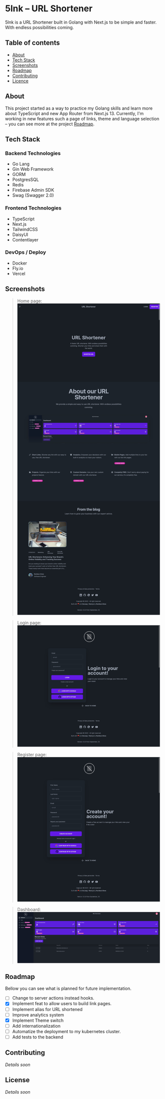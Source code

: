 # 5lnk – URL Shortener

5lnk is a URL Shortener built in Golang with Next.js to be simple and faster. With endless possibilities coming.

## Table of contents
- [About](#about)
- [Tech Stack](#tech-stack)
- [Screenshots](#screenshots)
- [Roadmap](#roadmap)
- [Contributing](#contributing)
- [Licence](#license)

## About
This project started as a way to practice my Golang skills and learn more about TypeScript and new App Router from Next.js 13.
Currently, I'm working in new features such a page of links, theme and language selection – you can see more at the project [Roadmap](#roadmap).

## Tech Stack
### Backend Technologies
- Go Lang
- Gin Web Framework
- GORM
- PostgresSQL
- Redis
- Firebase Admin SDK
- Swag (Swagger 2.0)

### Frontend Technologies
- TypeScript
- Next.js
- TailwindCSS
- DaisyUI
- Contentlayer

### DevOps / Deploy
- Docker
- Fly.io
- Vercel

## Screenshots
>Home page: ![5lnk home page](home.jpeg)

> Login page: ![login page](login.jpeg)
 
> Register page: ![register page](register.jpeg)
 
>Dashboard: ![Dashboard page](frontend/public/screenshot-dev.png)

## Roadmap
Bellow you can see what is  planned for future implementation.

- [ ] Change to server actions instead hooks.
- [x] Implement feat to allow users to build link pages.
- [ ] Implement alias for URL shortened
- [ ] Improve analytics system
- [x] Implement Theme switch
- [ ] Add internationalization
- [ ] Automatize the deployment to my kubernetes cluster.
- [ ] Add tests to the backend

## Contributing
<i>Details soon</i>

## License
<i>Details soon</i>